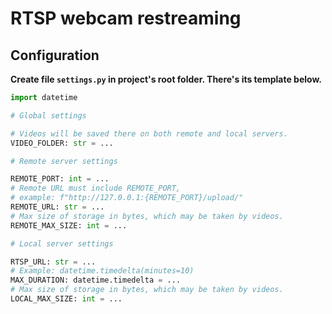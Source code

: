 # RTSP webcam restreaming

## Configuration

__Create file `settings.py` in project's root folder. 
There's its template below.__
```python
import datetime

# Global settings

# Videos will be saved there on both remote and local servers.
VIDEO_FOLDER: str = ...

# Remote server settings

REMOTE_PORT: int = ...
# Remote URL must include REMOTE_PORT, 
# example: f"http://127.0.0.1:{REMOTE_PORT}/upload/"
REMOTE_URL: str = ...
# Max size of storage in bytes, which may be taken by videos.
REMOTE_MAX_SIZE: int = ...

# Local server settings

RTSP_URL: str = ...
# Example: datetime.timedelta(minutes=10)
MAX_DURATION: datetime.timedelta = ...
# Max size of storage in bytes, which may be taken by videos.
LOCAL_MAX_SIZE: int = ...
```
